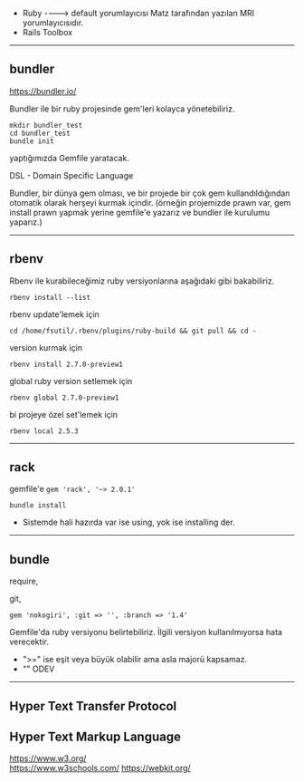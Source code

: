 * Ruby ----> default yorumlayıcısı Matz tarafından yazılan MRI yorumlayıcısıdır.
* Rails Toolbox

---

## bundler

https://bundler.io/

Bundler ile bir ruby projesinde gem'leri kolayca yönetebiliriz.

```
mkdir bundler_test
cd bundler_test
bundle init
```

yaptığımızda Gemfile yaratacak.

DSL - Domain Specific Language

Bundler, bir dünya gem olması, ve bir projede bir çok gem kullandıldığından otomatik olarak herşeyi kurmak içindir. (örneğin projemizde prawn var, gem install prawn yapmak yerine gemfile'e yazarız ve bundler ile kurulumu yaparız.)

---

## rbenv

Rbenv ile kurabileceğimiz ruby versiyonlarına aşağıdaki gibi bakabiliriz.
```
rbenv install --list
```

rbenv update'lemek için
```
cd /home/fsutil/.rbenv/plugins/ruby-build && git pull && cd -
```

version kurmak için
```
rbenv install 2.7.0-preview1
```

global ruby version setlemek için
```
rbenv global 2.7.0-preview1
```

bi projeye özel set'lemek için
```
rbenv local 2.5.3
```

---

## rack

gemfile'e
`gem 'rack', '~> 2.0.1'`

```
bundle install
```

* Sistemde hali hazırda var ise using, yok ise installing der.

---

## bundle

require,

git,
```
gem 'nokogiri', :git => '', :branch => '1.4'
```

Gemfile'da ruby versiyonu belirtebiliriz. İlgili versiyon kullanılmıyorsa hata verecektir.

* ">=" ise eşit veya büyük olabilir ama asla majorü kapsamaz.
* ""
ODEV

---

## Hyper Text Transfer Protocol
## Hyper Text Markup Language

https://www.w3.org/  
https://www.w3schools.com/
https://webkit.org/

